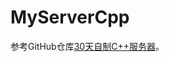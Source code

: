 # MyServerCpp
参考GitHub仓库[30天自制C++服务器](https://github.com/yuesong-feng/30dayMakeCppServer/blob/main/README.md)。
